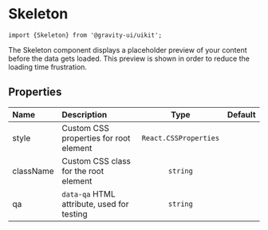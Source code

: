 <!--GITHUB_BLOCK-->

# Skeleton

<!--/GITHUB_BLOCK-->

```tsx
import {Skeleton} from '@gravity-ui/uikit';
```

The Skeleton component displays a placeholder preview of your content before the data gets loaded. This preview is shown in order to reduce the loading time frustration.

## Properties

| Name      | Description                                |         Type          | Default |
| :-------- | :----------------------------------------- | :-------------------: | :-----: |
| style     | Custom CSS properties for root element     | `React.CSSProperties` |         |
| className | Custom CSS class for the root element      |       `string`        |         |
| qa        | `data-qa` HTML attribute, used for testing |       `string`        |         |
